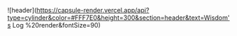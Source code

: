 ![header](https://capsule-render.vercel.app/api?type=cylinder&color=#FFF7E0&height=300&section=header&text=Wisdom's Log %20render&fontSize=90)
